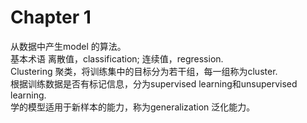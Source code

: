 # Chapter 1    
从数据中产生model 的算法。 
</br>
基本术语 
离散值，classification; 连续值，regression.    
Clustering 聚类，将训练集中的目标分为若干组，每一组称为cluster.    
根据训练数据是否有标记信息，分为supervised learning和unsupervised learning.    
学的模型适用于新样本的能力，称为generalization 泛化能力。    

